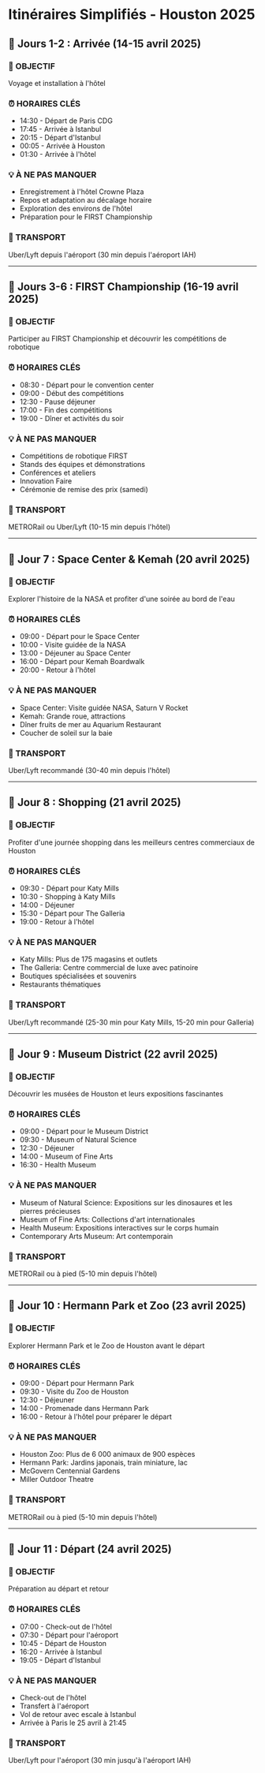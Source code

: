# Itinéraires Simplifiés - Houston 2025

## 📍 Jours 1-2 : Arrivée (14-15 avril 2025)

### 🎯 OBJECTIF
Voyage et installation à l'hôtel

### ⏰ HORAIRES CLÉS
- 14:30 - Départ de Paris CDG
- 17:45 - Arrivée à Istanbul
- 20:15 - Départ d'Istanbul
- 00:05 - Arrivée à Houston
- 01:30 - Arrivée à l'hôtel

### 💡 À NE PAS MANQUER
- Enregistrement à l'hôtel Crowne Plaza
- Repos et adaptation au décalage horaire
- Exploration des environs de l'hôtel
- Préparation pour le FIRST Championship

### 🚗 TRANSPORT
Uber/Lyft depuis l'aéroport (30 min depuis l'aéroport IAH)

---

## 📍 Jours 3-6 : FIRST Championship (16-19 avril 2025)

### 🎯 OBJECTIF
Participer au FIRST Championship et découvrir les compétitions de robotique

### ⏰ HORAIRES CLÉS
- 08:30 - Départ pour le convention center
- 09:00 - Début des compétitions
- 12:30 - Pause déjeuner
- 17:00 - Fin des compétitions
- 19:00 - Dîner et activités du soir

### 💡 À NE PAS MANQUER
- Compétitions de robotique FIRST
- Stands des équipes et démonstrations
- Conférences et ateliers
- Innovation Faire
- Cérémonie de remise des prix (samedi)

### 🚗 TRANSPORT
METRORail ou Uber/Lyft (10-15 min depuis l'hôtel)

---

## 📍 Jour 7 : Space Center & Kemah (20 avril 2025)

### 🎯 OBJECTIF
Explorer l'histoire de la NASA et profiter d'une soirée au bord de l'eau

### ⏰ HORAIRES CLÉS
- 09:00 - Départ pour le Space Center
- 10:00 - Visite guidée de la NASA
- 13:00 - Déjeuner au Space Center
- 16:00 - Départ pour Kemah Boardwalk
- 20:00 - Retour à l'hôtel

### 💡 À NE PAS MANQUER
- Space Center: Visite guidée NASA, Saturn V Rocket
- Kemah: Grande roue, attractions
- Dîner fruits de mer au Aquarium Restaurant
- Coucher de soleil sur la baie

### 🚗 TRANSPORT
Uber/Lyft recommandé (30-40 min depuis l'hôtel)

---

## 📍 Jour 8 : Shopping (21 avril 2025)

### 🎯 OBJECTIF
Profiter d'une journée shopping dans les meilleurs centres commerciaux de Houston

### ⏰ HORAIRES CLÉS
- 09:30 - Départ pour Katy Mills
- 10:30 - Shopping à Katy Mills
- 14:00 - Déjeuner
- 15:30 - Départ pour The Galleria
- 19:00 - Retour à l'hôtel

### 💡 À NE PAS MANQUER
- Katy Mills: Plus de 175 magasins et outlets
- The Galleria: Centre commercial de luxe avec patinoire
- Boutiques spécialisées et souvenirs
- Restaurants thématiques

### 🚗 TRANSPORT
Uber/Lyft recommandé (25-30 min pour Katy Mills, 15-20 min pour Galleria)

---

## 📍 Jour 9 : Museum District (22 avril 2025)

### 🎯 OBJECTIF
Découvrir les musées de Houston et leurs expositions fascinantes

### ⏰ HORAIRES CLÉS
- 09:00 - Départ pour le Museum District
- 09:30 - Museum of Natural Science
- 12:30 - Déjeuner
- 14:00 - Museum of Fine Arts
- 16:30 - Health Museum

### 💡 À NE PAS MANQUER
- Museum of Natural Science: Expositions sur les dinosaures et les pierres précieuses
- Museum of Fine Arts: Collections d'art internationales
- Health Museum: Expositions interactives sur le corps humain
- Contemporary Arts Museum: Art contemporain

### 🚗 TRANSPORT
METRORail ou à pied (5-10 min depuis l'hôtel)

---

## 📍 Jour 10 : Hermann Park et Zoo (23 avril 2025)

### 🎯 OBJECTIF
Explorer Hermann Park et le Zoo de Houston avant le départ

### ⏰ HORAIRES CLÉS
- 09:00 - Départ pour Hermann Park
- 09:30 - Visite du Zoo de Houston
- 12:30 - Déjeuner
- 14:00 - Promenade dans Hermann Park
- 16:00 - Retour à l'hôtel pour préparer le départ

### 💡 À NE PAS MANQUER
- Houston Zoo: Plus de 6 000 animaux de 900 espèces
- Hermann Park: Jardins japonais, train miniature, lac
- McGovern Centennial Gardens
- Miller Outdoor Theatre

### 🚗 TRANSPORT
METRORail ou à pied (5-10 min depuis l'hôtel)

---

## 📍 Jour 11 : Départ (24 avril 2025)

### 🎯 OBJECTIF
Préparation au départ et retour

### ⏰ HORAIRES CLÉS
- 07:00 - Check-out de l'hôtel
- 07:30 - Départ pour l'aéroport
- 10:45 - Départ de Houston
- 16:20 - Arrivée à Istanbul
- 19:05 - Départ d'Istanbul

### 💡 À NE PAS MANQUER
- Check-out de l'hôtel
- Transfert à l'aéroport
- Vol de retour avec escale à Istanbul
- Arrivée à Paris le 25 avril à 21:45

### 🚗 TRANSPORT
Uber/Lyft pour l'aéroport (30 min jusqu'à l'aéroport IAH)

